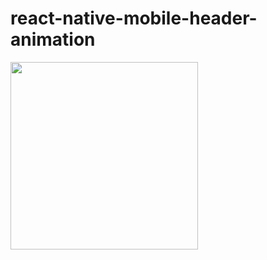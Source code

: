 # react-native-mobile-header-animation

<!-- display gif preview -->
<img src="./assets/preview.gif" width="300"/>